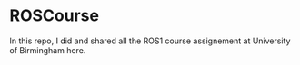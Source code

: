 # ROSCourse
In this repo, I did and shared all the ROS1 course assignement at University of Birmingham here.
